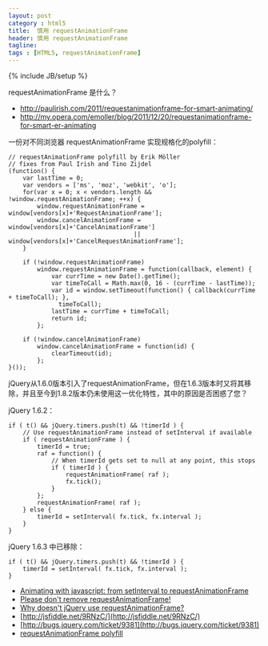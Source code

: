 ```yaml
---
layout: post
category : html5
title:  慎用 requestAnimationFrame
header: 慎用 requestAnimationFrame
tagline:
tags : [HTML5, requestAnimationFrame]
---
```

{% include JB/setup %}

requestAnimationFrame 是什么？

* http://paulirish.com/2011/requestanimationframe-for-smart-animating/
* http://my.opera.com/emoller/blog/2011/12/20/requestanimationframe-for-smart-er-animating

一份对不同浏览器 requestAnimationFrame 实现规格化的polyfill：
    
    // requestAnimationFrame polyfill by Erik Möller
    // fixes from Paul Irish and Tino Zijdel
    (function() {
        var lastTime = 0;
        var vendors = ['ms', 'moz', 'webkit', 'o'];
        for(var x = 0; x < vendors.length && !window.requestAnimationFrame; ++x) {
            window.requestAnimationFrame = window[vendors[x]+'RequestAnimationFrame'];
            window.cancelAnimationFrame = window[vendors[x]+'CancelAnimationFrame']
                                       || window[vendors[x]+'CancelRequestAnimationFrame'];
        }

        if (!window.requestAnimationFrame)
            window.requestAnimationFrame = function(callback, element) {
                var currTime = new Date().getTime();
                var timeToCall = Math.max(0, 16 - (currTime - lastTime));
                var id = window.setTimeout(function() { callback(currTime + timeToCall); },
                  timeToCall);
                lastTime = currTime + timeToCall;
                return id;
            };

        if (!window.cancelAnimationFrame)
            window.cancelAnimationFrame = function(id) {
                clearTimeout(id);
            };
    }());


jQuery从1.6.0版本引入了requestAnimationFrame，但在1.6.3版本时又将其移除，并且至今到1.8.2版本仍未使用这一优化特性，其中的原因是否困惑了您？

jQuery 1.6.2：

    if ( t() && jQuery.timers.push(t) && !timerId ) {
        // Use requestAnimationFrame instead of setInterval if available
        if ( requestAnimationFrame ) {
            timerId = true;
            raf = function() {
                // When timerId gets set to null at any point, this stops
                if ( timerId ) {
                    requestAnimationFrame( raf );
                    fx.tick();
                }
            };
            requestAnimationFrame( raf );
        } else {
            timerId = setInterval( fx.tick, fx.interval );
        }
    }


jQuery 1.6.3 中已移除：

    if ( t() && jQuery.timers.push(t) && !timerId ) {
        timerId = setInterval( fx.tick, fx.interval );
    }




* [Animating with javascript: from setInterval to requestAnimationFrame](http://hacks.mozilla.org/2011/08/animating-with-javascript-from-setinterval-to-requestanimationframe/)
* [Please don't remove requestAnimationFrame!](http://forum.jquery.com/topic/please-don-t-remove-requestanimationframe)
* [Why doesn't jQuery use requestAnimationFrame?](http://stackoverflow.com/questions/7999680/why-doesnt-jquery-use-requestanimationframe)
* [http://jsfiddle.net/9RNzC/](http://jsfiddle.net/9RNzC/)
* [http://bugs.jquery.com/ticket/9381](http://bugs.jquery.com/ticket/9381)
* [requestAnimationFrame polyfill](https://gist.github.com/1579671)
